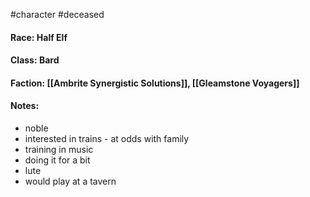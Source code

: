#character
#deceased
#### Race: Half Elf

#### Class: Bard

#### Faction: [[Ambrite Synergistic Solutions]], [[Gleamstone Voyagers]]

#### Notes:
- noble
- interested in trains - at odds with family
- training in music
- doing it for a bit
- lute
- would play at a tavern